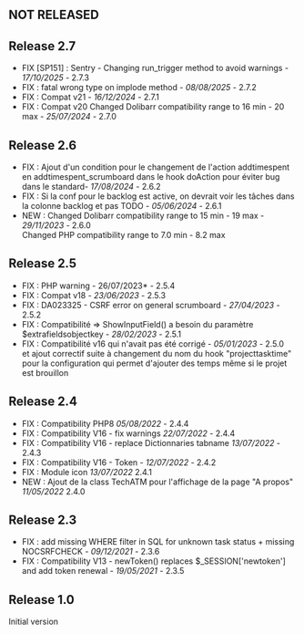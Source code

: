 

## NOT RELEASED



## Release 2.7
- FIX [SP151] : Sentry - Changing run_trigger method to avoid warnings - *17/10/2025* - 2.7.3
- FIX : fatal wrong type on implode method - *08/08/2025* - 2.7.2
- FIX : Compat v21 - *16/12/2024* - 2.7.1
- FIX : Compat v20
  Changed Dolibarr compatibility range to 16 min - 20 max - *25/07/2024* - 2.7.0

## Release 2.6

- FIX :  Ajout d'un condition pour le changement de l'action addtimespent en addtimespent_scrumboard dans le hook doAction pour éviter bug dans le standard- *17/08/2024* - 2.6.2
- FIX :  Si la conf pour le backlog est active, on devrait voir les tâches dans la colonne backlog et pas TODO - *05/06/2024* - 2.6.1
- NEW :  Changed Dolibarr compatibility range to 15 min - 19 max  	- *29/11/2023* - 2.6.0  
  	 Changed PHP compatibility range to 7.0 min - 8.2 max 

## Release 2.5

- FIX : PHP warning  - 26/07/2023* - 2.5.4
- FIX : Compat v18 - *23/06/2023* - 2.5.3
- FIX : DA023325 - CSRF error on general scrumboard - *27/04/2023* - 2.5.2
- FIX : Compatibilité => ShowInputField() a besoin du paramètre $extrafieldsobjectkey - *28/02/2023* - 2.5.1
- FIX : Compatibilité v16 qui n'avait pas été corrigé  - *05/01/2023* - 2.5.0  
    et ajout correctif suite à changement du nom du hook "projecttasktime" pour la configuration qui permet d'ajouter des temps même si le projet est brouillon

## Release 2.4

- FIX : Compatibility PHP8 *05/08/2022* - 2.4.4
- FIX : Compatibility V16 - fix warnings *22/07/2022* - 2.4.4
- FIX : Compatibility V16 - replace Dictionnaries tabname *13/07/2022* - 2.4.3
- FIX : Compatibility V16 - Token - *12/07/2022* - 2.4.2
- FIX : Module icon *13/07/2022* 2.4.1
- NEW : Ajout de la class TechATM pour l'affichage de la page "A propos" *11/05/2022* 2.4.0

## Release 2.3

- FIX : add missing WHERE filter in SQL for unknown task status + missing NOCSRFCHECK - *09/12/2021* - 2.3.6
- FIX : Compatibility V13 - newToken() replaces $_SESSION['newtoken'] and add token renewal - *19/05/2021* - 2.3.5

## Release 1.0

 Initial version
